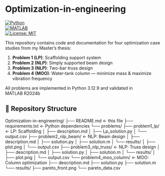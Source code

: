 # Optimization-in-engineering

[![Python](https://img.shields.io/badge/python-3.12.9-blue.svg)](#)  
[![MATLAB](https://img.shields.io/badge/MATLAB-R2024b-red.svg)](#)  
[![License: MIT](https://img.shields.io/badge/license-MIT-green.svg)](#LICENSE)

This repository contains code and documentation for four optimization case studies from my Master’s thesis:

1. **Problem 1 (LP)**: Scaffolding support system  
2. **Problem 2 (NLP)**: Simply supported beam design  
3. **Problem 3 (NLP)**: Two-bar truss design  
4. **Problem 4 (MOO)**: Water‑tank column — minimize mass & maximize vibration frequency  

All problems are implemented in Python 3.12.9 and validated in MATLAB R2024b

## 📂 Repository Structure
Optimization-in-engineering/
├── README.md ← this file
├── requirements.txt ← Python dependencies
└── problems/
├── problem1_lp/ ← LP: Scaffolding
│ ├── description.md
│ ├── Lp_solution.py
│ └── output.csv
├── problem2_nlp_beam/ ← NLP: Beam design
│ ├── description.md
│ ├── solution.py
│ ├── solution.m
│ └── results/
│ ├── plot.png
│ └── output.csv
├── problem3_nlp_truss/ ← NLP: Truss design
│ ├── description.md
│ ├── solution.py
│ ├── solution.m
│ └── results/
│ ├── plot.png
│ └── output.csv
└── problem4_moo_column/ ← MOO: Column optimization
├── description.md
├── solution.py
├── solution.m
└── results/
├── pareto_front.png
└── pareto_data.csv
